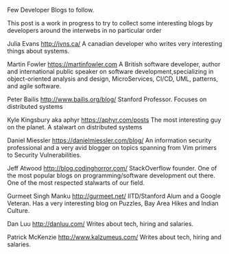 Few Developer Blogs to follow.

This post is a work in progress to try to collect some interesting blogs by developers around the interwebs in no particular order

Julia Evans http://jvns.ca/
A canadian developer who writes very interesting things about systems.

Martin Fowler https://martinfowler.com
A British software developer, author and international public speaker on software development,specializing in object-oriented analysis and design, MicroServices, CI/CD, UML, patterns, and agile software.

Peter Bailis http://www.bailis.org/blog/
Stanford Professor. Focuses on distributed systems

Kyle Kingsbury aka aphyr https://aphyr.com/posts
The most interesting guy on the planet. A stalwart on distributed systems

Daniel Miessler https://danielmiessler.com/blog/
An information security professional and a very avid blogger on topics spanning from Vim primers to Security Vulnerabilities.

Jeff Atwood http://blog.codinghorror.com/
StackOverflow founder. One of the most popular blogs on programming/software development out there. One of the most respected stalwarts of our field.

Gurmeet Singh Manku http://gurmeet.net/
IITD/Stanford Alum and a Google Veteran. Has a very interesting blog on Puzzles, Bay Area Hikes and Indian Culture.

Dan Luu http://danluu.com/
Writes about tech, hiring and salaries.

Patrick McKenzie http://www.kalzumeus.com/
Writes about tech, hiring and salaries.
